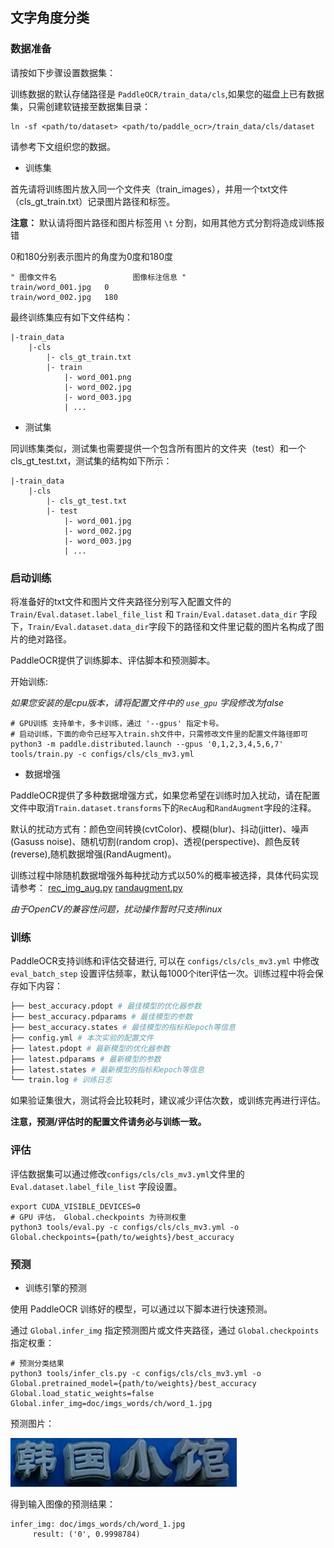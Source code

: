 ## 文字角度分类

### 数据准备

请按如下步骤设置数据集：

训练数据的默认存储路径是 `PaddleOCR/train_data/cls`,如果您的磁盘上已有数据集，只需创建软链接至数据集目录：

```
ln -sf <path/to/dataset> <path/to/paddle_ocr>/train_data/cls/dataset
```

请参考下文组织您的数据。
- 训练集

首先请将训练图片放入同一个文件夹（train_images），并用一个txt文件（cls_gt_train.txt）记录图片路径和标签。

**注意：** 默认请将图片路径和图片标签用 `\t` 分割，如用其他方式分割将造成训练报错

0和180分别表示图片的角度为0度和180度

```
" 图像文件名                 图像标注信息 "
train/word_001.jpg   0
train/word_002.jpg   180
```

最终训练集应有如下文件结构：
```
|-train_data
    |-cls
        |- cls_gt_train.txt
        |- train
            |- word_001.png
            |- word_002.jpg
            |- word_003.jpg
            | ...
```

- 测试集

同训练集类似，测试集也需要提供一个包含所有图片的文件夹（test）和一个cls_gt_test.txt，测试集的结构如下所示：

```
|-train_data
    |-cls
        |- cls_gt_test.txt
        |- test
            |- word_001.jpg
            |- word_002.jpg
            |- word_003.jpg
            | ...
```

### 启动训练

将准备好的txt文件和图片文件夹路径分别写入配置文件的 `Train/Eval.dataset.label_file_list` 和 `Train/Eval.dataset.data_dir` 字段下，`Train/Eval.dataset.data_dir`字段下的路径和文件里记载的图片名构成了图片的绝对路径。

PaddleOCR提供了训练脚本、评估脚本和预测脚本。

开始训练:

*如果您安装的是cpu版本，请将配置文件中的 `use_gpu` 字段修改为false*

```
# GPU训练 支持单卡，多卡训练，通过 '--gpus' 指定卡号。
# 启动训练，下面的命令已经写入train.sh文件中，只需修改文件里的配置文件路径即可
python3 -m paddle.distributed.launch --gpus '0,1,2,3,4,5,6,7'  tools/train.py -c configs/cls/cls_mv3.yml
```

- 数据增强

PaddleOCR提供了多种数据增强方式，如果您希望在训练时加入扰动，请在配置文件中取消`Train.dataset.transforms`下的`RecAug`和`RandAugment`字段的注释。

默认的扰动方式有：颜色空间转换(cvtColor)、模糊(blur)、抖动(jitter)、噪声(Gasuss noise)、随机切割(random crop)、透视(perspective)、颜色反转(reverse),随机数据增强(RandAugment)。

训练过程中除随机数据增强外每种扰动方式以50%的概率被选择，具体代码实现请参考：
[rec_img_aug.py](../../ppocr/data/imaug/rec_img_aug.py)
[randaugment.py](../../ppocr/data/imaug/randaugment.py)

*由于OpenCV的兼容性问题，扰动操作暂时只支持linux*

### 训练

PaddleOCR支持训练和评估交替进行, 可以在 `configs/cls/cls_mv3.yml` 中修改 `eval_batch_step` 设置评估频率，默认每1000个iter评估一次。训练过程中将会保存如下内容：
```bash
├── best_accuracy.pdopt # 最佳模型的优化器参数
├── best_accuracy.pdparams # 最佳模型的参数
├── best_accuracy.states # 最佳模型的指标和epoch等信息
├── config.yml # 本次实验的配置文件
├── latest.pdopt # 最新模型的优化器参数
├── latest.pdparams # 最新模型的参数
├── latest.states # 最新模型的指标和epoch等信息
└── train.log # 训练日志
```

如果验证集很大，测试将会比较耗时，建议减少评估次数，或训练完再进行评估。

**注意，预测/评估时的配置文件请务必与训练一致。**

### 评估

评估数据集可以通过修改`configs/cls/cls_mv3.yml`文件里的`Eval.dataset.label_file_list` 字段设置。

```
export CUDA_VISIBLE_DEVICES=0
# GPU 评估， Global.checkpoints 为待测权重
python3 tools/eval.py -c configs/cls/cls_mv3.yml -o Global.checkpoints={path/to/weights}/best_accuracy
```

### 预测

* 训练引擎的预测

使用 PaddleOCR 训练好的模型，可以通过以下脚本进行快速预测。

通过 `Global.infer_img` 指定预测图片或文件夹路径，通过 `Global.checkpoints` 指定权重：

```
# 预测分类结果
python3 tools/infer_cls.py -c configs/cls/cls_mv3.yml -o Global.pretrained_model={path/to/weights}/best_accuracy Global.load_static_weights=false Global.infer_img=doc/imgs_words/ch/word_1.jpg
```

预测图片：

![](../imgs_words/ch/word_1.jpg)

得到输入图像的预测结果：

```
infer_img: doc/imgs_words/ch/word_1.jpg
     result: ('0', 0.9998784)
```
